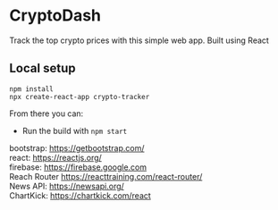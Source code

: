 # CryptoDash
 Track the top crypto prices with this simple web app. Built using React

## Local setup

`npm install` <br>
`npx create-react-app crypto-tracker`

From there you can:

- Run the build with `npm start`

bootstrap: https://getbootstrap.com/ <br> 
react: https://reactjs.org/ <br>
firebase: https://firebase.google.com <br>
Reach Router https://reacttraining.com/react-router/ <br>
News API: https://newsapi.org/ <br>
ChartKick: https://chartkick.com/react <br>


